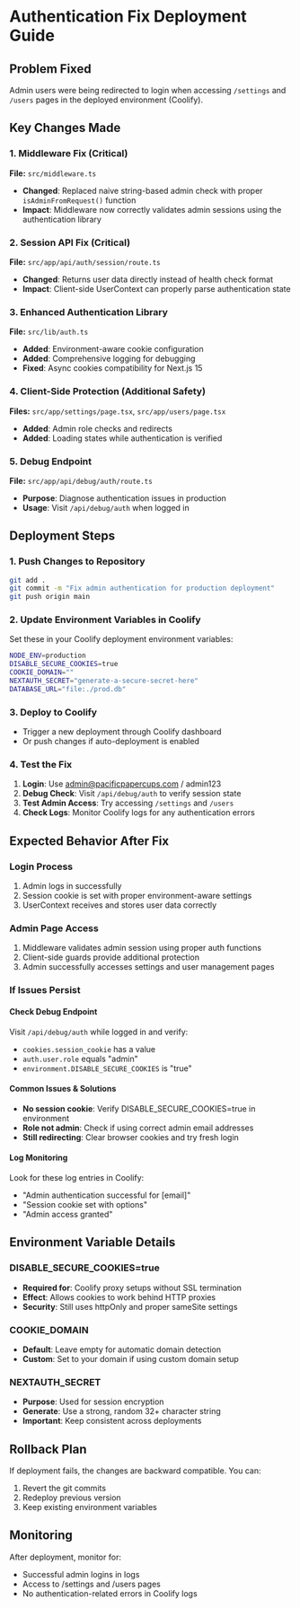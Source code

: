 # Authentication Fix Deployment Guide

## Problem Fixed
Admin users were being redirected to login when accessing `/settings` and `/users` pages in the deployed environment (Coolify).

## Key Changes Made

### 1. Middleware Fix (Critical)
**File:** `src/middleware.ts`
- **Changed**: Replaced naive string-based admin check with proper `isAdminFromRequest()` function
- **Impact**: Middleware now correctly validates admin sessions using the authentication library

### 2. Session API Fix (Critical)
**File:** `src/app/api/auth/session/route.ts`
- **Changed**: Returns user data directly instead of health check format
- **Impact**: Client-side UserContext can properly parse authentication state

### 3. Enhanced Authentication Library
**File:** `src/lib/auth.ts`
- **Added**: Environment-aware cookie configuration
- **Added**: Comprehensive logging for debugging
- **Fixed**: Async cookies compatibility for Next.js 15

### 4. Client-Side Protection (Additional Safety)
**Files:** `src/app/settings/page.tsx`, `src/app/users/page.tsx`
- **Added**: Admin role checks and redirects
- **Added**: Loading states while authentication is verified

### 5. Debug Endpoint
**File:** `src/app/api/debug/auth/route.ts`
- **Purpose**: Diagnose authentication issues in production
- **Usage**: Visit `/api/debug/auth` when logged in

## Deployment Steps

### 1. Push Changes to Repository
```bash
git add .
git commit -m "Fix admin authentication for production deployment"
git push origin main
```

### 2. Update Environment Variables in Coolify
Set these in your Coolify deployment environment variables:
```bash
NODE_ENV=production
DISABLE_SECURE_COOKIES=true
COOKIE_DOMAIN=""
NEXTAUTH_SECRET="generate-a-secure-secret-here"
DATABASE_URL="file:./prod.db"
```

### 3. Deploy to Coolify
- Trigger a new deployment through Coolify dashboard
- Or push changes if auto-deployment is enabled

### 4. Test the Fix
1. **Login**: Use admin@pacificpapercups.com / admin123
2. **Debug Check**: Visit `/api/debug/auth` to verify session state
3. **Test Admin Access**: Try accessing `/settings` and `/users`
4. **Check Logs**: Monitor Coolify logs for any authentication errors

## Expected Behavior After Fix

### Login Process
1. Admin logs in successfully
2. Session cookie is set with proper environment-aware settings
3. UserContext receives and stores user data correctly

### Admin Page Access
1. Middleware validates admin session using proper auth functions
2. Client-side guards provide additional protection
3. Admin successfully accesses settings and user management pages

### If Issues Persist

#### Check Debug Endpoint
Visit `/api/debug/auth` while logged in and verify:
- `cookies.session_cookie` has a value
- `auth.user.role` equals "admin"
- `environment.DISABLE_SECURE_COOKIES` is "true"

#### Common Issues & Solutions
- **No session cookie**: Verify DISABLE_SECURE_COOKIES=true in environment
- **Role not admin**: Check if using correct admin email addresses
- **Still redirecting**: Clear browser cookies and try fresh login

#### Log Monitoring
Look for these log entries in Coolify:
- "Admin authentication successful for [email]"
- "Session cookie set with options"
- "Admin access granted"

## Environment Variable Details

### DISABLE_SECURE_COOKIES=true
- **Required for**: Coolify proxy setups without SSL termination
- **Effect**: Allows cookies to work behind HTTP proxies
- **Security**: Still uses httpOnly and proper sameSite settings

### COOKIE_DOMAIN
- **Default**: Leave empty for automatic domain detection
- **Custom**: Set to your domain if using custom domain setup

### NEXTAUTH_SECRET
- **Purpose**: Used for session encryption
- **Generate**: Use a strong, random 32+ character string
- **Important**: Keep consistent across deployments

## Rollback Plan
If deployment fails, the changes are backward compatible. You can:
1. Revert the git commits
2. Redeploy previous version
3. Keep existing environment variables

## Monitoring
After deployment, monitor for:
- Successful admin logins in logs
- Access to /settings and /users pages
- No authentication-related errors in Coolify logs